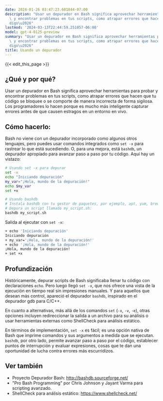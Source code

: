 ```yaml
---
date: 2024-01-26 03:47:23.601844-07:00
description: "Usar un depurador en Bash significa aprovechar herramientas para probar\
  \ y encontrar problemas en tus scripts, como atrapar errores que hacen que tu c\xF3\
  digo\u2026"
lastmod: '2024-03-13T22:44:59.251057-06:00'
model: gpt-4-0125-preview
summary: "Usar un depurador en Bash significa aprovechar herramientas para probar\
  \ y encontrar problemas en tus scripts, como atrapar errores que hacen que tu c\xF3\
  digo\u2026"
title: Usando un depurador
---
```


{{< edit_this_page >}}

## ¿Qué y por qué?
Usar un depurador en Bash significa aprovechar herramientas para probar y encontrar problemas en tus scripts, como atrapar errores que hacen que tu código se bloquee o se comporte de manera incorrecta de forma sigilosa. Los programadores lo hacen porque es mucho más inteligente capturar errores antes de que causen estragos en un entorno en vivo.

## Cómo hacerlo:
Bash no viene con un depurador incorporado como algunos otros lenguajes, pero puedes usar comandos integrados como `set -x` para rastrear lo que está sucediendo. O, para una mejora, está `bashdb`, un depurador apropiado para avanzar paso a paso por tu código. Aquí hay un vistazo:

```Bash
# Usando set -x para depurar
set -x
echo "Iniciando depuración"
my_var="¡Hola, mundo de la depuración!"
echo $my_var
set +x

# Usando bashdb
# Instala bashdb con tu gestor de paquetes, por ejemplo, apt, yum, brew.
# Depura un script llamado my_script.sh:
bashdb my_script.sh
```

Salida al ejecutar con `set -x`:
```Bash
+ echo 'Iniciando depuración'
Iniciando depuración
+ my_var='¡Hola, mundo de la depuración!'
+ echo '¡Hola, mundo de la depuración!'
¡Hola, mundo de la depuración!
+ set +x
```

## Profundización
Históricamente, depurar scripts de Bash significaba llenar tu código con declaraciones `echo`. Pero luego llegó `set -x`, que nos ofrece una vista de la ejecución en tiempo real sin impresiones manuales. Y para aquellos que desean más control, apareció el depurador `bashdb`, inspirado en el depurador gdb para C/C++.

En cuanto a alternativas, más allá de los comandos `set` (`-x`, `-v`, `-e`), otras opciones incluyen redireccionar la salida a un archivo para su análisis o usar herramientas externas como ShellCheck para análisis estático.

En términos de implementación, `set -x` es fácil; es una opción nativa de Bash que imprime comandos y sus argumentos a medida que se ejecutan. `bashdb`, por otro lado, permite avanzar paso a paso por el código, establecer puntos de interrupción y evaluar expresiones, cosas que te dan una oportunidad de lucha contra errores más escurridizos.

## Ver también
- Proyecto Depurador Bash: http://bashdb.sourceforge.net/
- "Pro Bash Programming" por Chris Johnson y Jayant Varma para scripting avanzado.
- ShellCheck para análisis estático: https://www.shellcheck.net/

